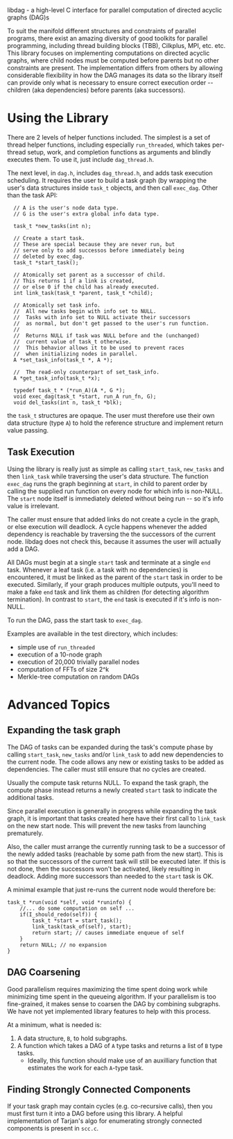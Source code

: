 libdag - a high-level C interface for parallel computation
of directed acyclic graphs (DAG)s

To suit the manifold different structures and constraints of parallel programs,
there exist an amazing diversity of good toolkits for parallel programming,
including thread building blocks (TBB), Cilkplus, MPI, etc. etc.
This library focuses on implementing computations on directed acyclic graphs,
where child nodes must be computed before parents but no other constraints are
present.
The implementation differs from others by allowing considerable
flexibility in how the DAG manages its data so the library itself
can provide only what is necessary to ensure correct execution order
-- children (aka dependencies) before parents (aka successors).


Using the Library
=================

There are 2 levels of helper functions included.  The simplest
is a set of thread helper functions, including especially
`run_threaded`, which takes per-thread setup, work, and completion
functions as arguments and blindly executes them.
To use it, just include `dag_thread.h`.

The next level, in `dag.h`, includes `dag_thread.h`, and
adds task execution scheduling.  It requires the user to build
a task graph (by wrapping the user's data structures inside
`task_t` objects, and then call `exec_dag`.  Other than the task API:

```
  // A is the user's node data type.
  // G is the user's extra global info data type.

  task_t *new_tasks(int n);

  // Create a start task.
  // These are special because they are never run, but
  // serve only to add successos before immediately being
  // deleted by exec_dag.
  task_t *start_task();

  // Atomically set parent as a successor of child.
  // This returns 1 if a link is created,
  // or else 0 if the child has already executed.
  int link_task(task_t *parent, task_t *child);

  // Atomically set task info.
  //  All new tasks begin with info set to NULL.
  //  Tasks with info set to NULL activate their successors
  //  as normal, but don't get passed to the user's run function.
  //
  //  Returns NULL if task was NULL before and the (unchanged)
  //  current value of task_t otherwise.
  //  This behavior allows it to be used to prevent races
  //  when initializing nodes in parallel.
  A *set_task_info(task_t *, A *);

  //  The read-only counterpart of set_task_info.
  A *get_task_info(task_t *x);

  typedef task_t * (*run_A)(A *, G *);
  void exec_dag(task_t *start, run_A run_fn, G);
  void del_tasks(int n, task_t *blk);
```

the `task_t` structures are opaque.  The user must therefore use their own
data structure (type `A`) to hold the reference structure and
implement return value passing.

Task Execution
--------------

Using the library is really just as simple as calling
`start_task`, `new_tasks` and then `link_task` while
traversing the user's data structure.
The function `exec_dag` runs the graph beginning at
`start`, in child to parent order
by calling the supplied run function
on every node for which info is non-NULL.
The `start` node itself is immediately deleted without being
run -- so it's info value is irrelevant.

The caller must ensure that added
links do not create a cycle in the graph,
or else execution will deadlock.
A cycle happens whenever the added dependency is
reachable by traversing the the successors of the current node.
libdag does not check this, because it assumes the user
will actually add a DAG.

All DAGs must begin at a single `start` task and terminate
at a single `end` task.
Whenever a leaf task (i.e. a task with no dependencies)
is encountered, it must be linked as
the parent of the `start` task in order to be executed.
Similarly, if your graph produces multiple
outputs, you'll need to make a fake `end` task and link them
as children (for detecting algorithm termination).
In contrast to `start`, the `end` task is executed
if it's info is non-NULL.

To run the DAG, pass the start task to `exec_dag`.

Examples are available in the test directory, which
includes:

* simple use of `run_threaded`
* execution of a 10-node graph
* execution of 20,000 trivially parallel nodes
* computation of FFTs of size 2^k
* Merkle-tree computation on random DAGs

Advanced Topics
===============

Expanding the task graph
------------------------

The DAG of tasks can be expanded during the task's compute
phase by calling `start_task`, `new_tasks` and/or `link_task`
to add new dependencies to the current node.
The code allows any new or existing
tasks to be added as dependencies.
The caller must still ensure that no cycles
are created.

Usually the compute task returns NULL.
To expand the task graph, the compute phase
instead returns a newly created
`start` task to indicate the additional tasks.

Since parallel execution is generally in progress
while expanding the task graph, it is important that
tasks created here have their first call to `link_task`
on the new start node.  This will prevent the new tasks from
launching prematurely.

Also, the caller must arrange the currently running task
to be a successor of the newly added tasks
(reachable by some path from the new start).
This is so that the successors of the current
task will still be executed later.
If this is not done, then the successors won't
be activated, likely resulting in deadlock.
Adding more successors than needed to the `start`
task is OK.

A minimal example that just re-runs the current node would
therefore be:

    task_t *run(void *self, void *runinfo) {
        //... do some computation on self ...
        if(I_should_redo(self)) { 
     	    task_t *start = start_task();
            link_task(task_of(self), start);
            return start; // causes immediate enqueue of self
        }
        return NULL; // no expansion
    }


DAG Coarsening
--------------

Good parallelism requires maximizing the time spent doing work
while minimizing time spent in the queueing algorithm.
If your parallelism is too fine-grained, it makes sense to coarsen
the DAG by combining subgraphs.  We have not yet implemented
library features to help with this process.

At a minimum, what is needed is:

1. A data structure, `B`, to hold subgraphs.
2. A function which takes a DAG of `A` type tasks
   and returns a list of `B` type tasks.
   - Ideally, this function should make use of an auxilliary
     function that estimates the work for each `A`-type task.

Finding Strongly Connected Components
-------------------------------------

If your task graph may contain cycles (e.g. co-recursive calls),
then you must first turn it into a DAG before using this library.
A helpful implementation of Tarjan's algo for
enumerating strongly connected components is present in `scc.c`.
